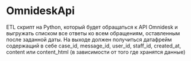 # OmnideskApi
ETL скрипт на Python, который будет обращаться к API Omnidesk и выгружать списком все ответы ко всем обращениям, оставленным после заданной даты.
На выходе должен получиться датафрейм содержащий в себе case_id, message_id, user_id, staff_id, created_at, content или content_html (в зависимости от того где хранятся данные)
